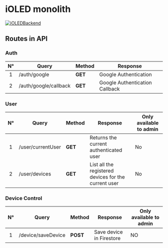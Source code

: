 # iOLED monolith

[![iOLEDBackend](https://img.shields.io/badge/iOLED-Backend-%23783578.svg)](https://www.ioled.cl/)

## Routes in API

### Auth

| N°  | Query                 | Method  | Response                       |
| :-: | --------------------- | ------- | ------------------------------ |
|  1  | /auth/google          | **GET** | Google Authentication          |
|  2  | /auth/google/callback | **GET** | Google Authentication Callback |

### User

| N°  | Query             | Method  | Response                                             | Only available to admin |
| :-: | ----------------- | ------- | ---------------------------------------------------- | ----------------------- |
|  1  | /user/currentUser | **GET** | Returns the current authenticated user               | No                      |
|  2  | /user/devices     | **GET** | List all the registered devices for the current user | No                      |

### Device Control

| N°  | Query              | Method   | Response                 | Only available to admin |
| :-: | ------------------ | -------- | ------------------------ | ----------------------- |
|  1  | /device/saveDevice | **POST** | Save device in Firestore | NO                      |
